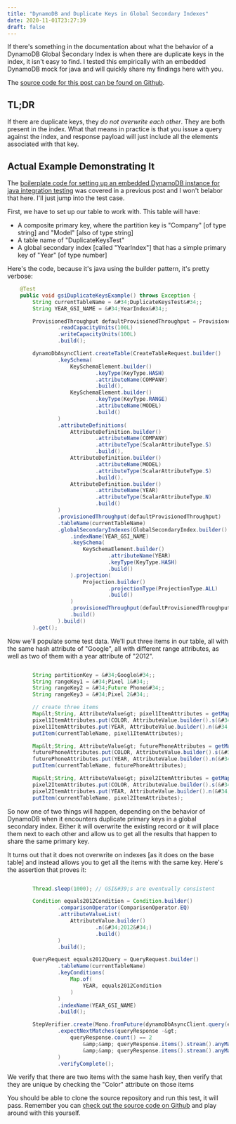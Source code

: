 ```yaml
---
title: "DynamoDB and Duplicate Keys in Global Secondary Indexes"
date: 2020-11-01T23:27:39
draft: false
---
```


If there&#39;s something in the documentation about what the behavior of a DynamoDB Global Secondary Index is when there are duplicate keys in the index, it isn&#39;t easy to find. I tested this empirically with an embedded DynamoDB mock for java and will quickly share my findings here with you.

The [source code for this post can be found on Github](https://github.com/nfisher23/webflux-and-dynamo/blob/master/src/test/java/com/nickolasfisher/reactivedynamo/PhoneServiceTest.java#L565).

## TL;DR

If there are duplicate keys, they _do not overwrite each other_. They are both present in the index. What that means in practice is that you issue a query against the index, and response payload will just include all the elements associated with that key.

## Actual Example Demonstrating It

The [boilerplate code for setting up an embedded DynamoDB instance for java integration testing](https://nickolasfisher.com/blog/Configuring-an-In-Memory-DynamoDB-instance-with-Java-for-Integration-Testing) was covered in a previous post and I won&#39;t belabor that here. I&#39;ll just jump into the test case.

First, we have to set up our table to work with. This table will have:

- A composite primary key, where the partition key is &#34;Company&#34; \[of type string\] and &#34;Model&#34; \[also of type string\]
- A table name of &#34;DuplicateKeysTest&#34;
- A global secondary index \[called &#34;YearIndex&#34;\] that has a simple primary key of &#34;Year&#34; \[of type number\]

Here&#39;s the code, because it&#39;s java using the builder pattern, it&#39;s pretty verbose:

```java
    @Test
    public void gsiDuplicateKeysExample() throws Exception {
        String currentTableName = &#34;DuplicateKeysTest&#34;;
        String YEAR_GSI_NAME = &#34;YearIndex&#34;;

        ProvisionedThroughput defaultProvisionedThroughput = ProvisionedThroughput.builder()
                .readCapacityUnits(100L)
                .writeCapacityUnits(100L)
                .build();

        dynamoDbAsyncClient.createTable(CreateTableRequest.builder()
                .keySchema(
                    KeySchemaElement.builder()
                            .keyType(KeyType.HASH)
                            .attributeName(COMPANY)
                            .build(),
                    KeySchemaElement.builder()
                            .keyType(KeyType.RANGE)
                            .attributeName(MODEL)
                            .build()
                )
                .attributeDefinitions(
                    AttributeDefinition.builder()
                            .attributeName(COMPANY)
                            .attributeType(ScalarAttributeType.S)
                            .build(),
                    AttributeDefinition.builder()
                            .attributeName(MODEL)
                            .attributeType(ScalarAttributeType.S)
                            .build(),
                    AttributeDefinition.builder()
                            .attributeName(YEAR)
                            .attributeType(ScalarAttributeType.N)
                            .build()
                )
                .provisionedThroughput(defaultProvisionedThroughput)
                .tableName(currentTableName)
                .globalSecondaryIndexes(GlobalSecondaryIndex.builder()
                    .indexName(YEAR_GSI_NAME)
                    .keySchema(
                        KeySchemaElement.builder()
                                .attributeName(YEAR)
                                .keyType(KeyType.HASH)
                                .build()
                    ).projection(
                        Projection.builder()
                                .projectionType(ProjectionType.ALL)
                                .build()
                    )
                    .provisionedThroughput(defaultProvisionedThroughput)
                    .build()
                ).build()
        ).get();

```

Now we&#39;ll populate some test data. We&#39;ll put three items in our table, all with the same hash attribute of &#34;Google&#34;, all with different range attributes, as well as two of them with a year attribute of &#34;2012&#34;.

```java

        String partitionKey = &#34;Google&#34;;
        String rangeKey1 = &#34;Pixel 1&#34;;
        String rangeKey2 = &#34;Future Phone&#34;;
        String rangeKey3 = &#34;Pixel 2&#34;;

        // create three items
        Map&lt;String, AttributeValue&gt; pixel1ItemAttributes = getMapWith(partitionKey, rangeKey1);
        pixel1ItemAttributes.put(COLOR, AttributeValue.builder().s(&#34;Blue&#34;).build());
        pixel1ItemAttributes.put(YEAR, AttributeValue.builder().n(&#34;2012&#34;).build());
        putItem(currentTableName, pixel1ItemAttributes);

        Map&lt;String, AttributeValue&gt; futurePhoneAttributes = getMapWith(partitionKey, rangeKey2);
        futurePhoneAttributes.put(COLOR, AttributeValue.builder().s(&#34;Silver&#34;).build());
        futurePhoneAttributes.put(YEAR, AttributeValue.builder().n(&#34;2012&#34;).build());
        putItem(currentTableName, futurePhoneAttributes);

        Map&lt;String, AttributeValue&gt; pixel2ItemAttributes = getMapWith(partitionKey, rangeKey3);
        pixel2ItemAttributes.put(COLOR, AttributeValue.builder().s(&#34;Cyan&#34;).build());
        pixel2ItemAttributes.put(YEAR, AttributeValue.builder().n(&#34;2014&#34;).build());
        putItem(currentTableName, pixel2ItemAttributes);

```

So now one of two things will happen, depending on the behavior of DynamoDB when it encounters duplicate primary keys in a global secondary index. Either it will overwrite the existing record or it will place them next to each other and allow us to get all the results that happen to share the same primary key.

It turns out that it does not overwrite on indexes \[as it does on the base table\] and instead allows you to get all the items with the same key. Here&#39;s the assertion that proves it:

```java

        Thread.sleep(1000); // GSI&#39;s are eventually consistent

        Condition equals2012Condition = Condition.builder()
                .comparisonOperator(ComparisonOperator.EQ)
                .attributeValueList(
                    AttributeValue.builder()
                            .n(&#34;2012&#34;)
                            .build()
                )
                .build();

        QueryRequest equals2012Query = QueryRequest.builder()
                .tableName(currentTableName)
                .keyConditions(
                    Map.of(
                        YEAR, equals2012Condition
                    )
                )
                .indexName(YEAR_GSI_NAME)
                .build();

        StepVerifier.create(Mono.fromFuture(dynamoDbAsyncClient.query(equals2012Query)))
                .expectNextMatches(queryResponse -&gt;
                    queryResponse.count() == 2
                        &amp;&amp; queryResponse.items().stream().anyMatch(m -&gt; m.get(COLOR).s().equals(&#34;Blue&#34;))
                        &amp;&amp; queryResponse.items().stream().anyMatch(m -&gt; m.get(COLOR).s().equals(&#34;Silver&#34;))
                )
                .verifyComplete();

```

We verify that there are two items with the same hash key, then verify that they are unique by checking the &#34;Color&#34; attribute on those items

You should be able to clone the source repository and run this test, it will pass. Remember you can [check out the source code on Github](https://github.com/nfisher23/webflux-and-dynamo/blob/master/src/test/java/com/nickolasfisher/reactivedynamo/PhoneServiceTest.java#L565) and play around with this yourself.
